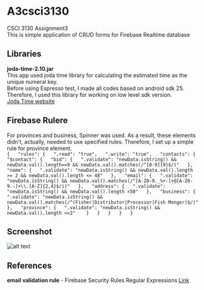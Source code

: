 # A3csci3130

CSCI 3130 Assignment3  
This is simple application of CRUD forms for Firebase Realtime database 


## Libraries
**joda-time-2.10.jar**  
This app used joda time library for calculating the estimated time as the unique numeral key.  
Before using Espresso test, I made all codes based on android sdk 25. Therefore, I used this library for working on low level sdk version.  
[Joda Time website](http://www.joda.org/joda-time/)

## Firebase Rulere  
For provinces and business, Spinner was used. As a result, these elements didn't, actually, needed to use specified rules.
Therefore, I set up a simple rule for province element.  
`
{  
  "rules": {  
    ".read": "true",  
    ".write": "true",  
    "contacts": {  
      "$contact": {  
        "bid": {  
          ".validate": "newData.isString() && newData.val().length==9 && newData.val().matches(/^[0-9]{9}$/)"  
        },  
        "name": {  
          ".validate": "newData.isString() && newData.val().length >= 2 && newData.val().length <= 48"  
        },  
        "email": {  
          ".validate": "newData.isString() && newData.val().matches(/^[A-Z0-9._%+-]+@[A-Z0-9.-]+\\.[A-Z]{2,4}$/i)"  
        },  
        "address": {  
          ".validate": "newData.isString() && newData.val().length <50"  
        },  
        "business": {  
          ".validate": "newData.isString() && newData.val().matches(/^(Fisher|Distributor|Processor|Fish Monger)$/)"  
        },  
        "province": {  
          ".validate": "newData.isString() && newData.val().length <=2"   
        }  
      }  
    }  
  }  
}  
`
## Screenshot
![alt text](https://github.com/jw670207/A3csci3130/master/screenshot.jpeg "App Screenshot")

## References
**email validation rule** - Firebase Security Rules Regular Expressions
[Link](https://firebase.google.com/docs/reference/security/database/regex)
  
